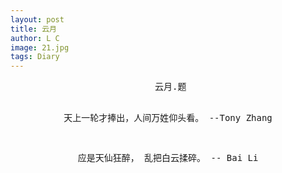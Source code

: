 ```yaml
---
layout: post
title: 云月
author: L C
image: 21.jpg
tags: Diary
---
```

<center>
<PRE>
       云月.题 &nbsp;&nbsp;&nbsp;  

天上一轮才捧出，人间万姓仰头看。
                         --Tony Zhang  

 应是天仙狂醉， 乱把白云揉碎。
                         -- Bai Li

<PRE>

 

